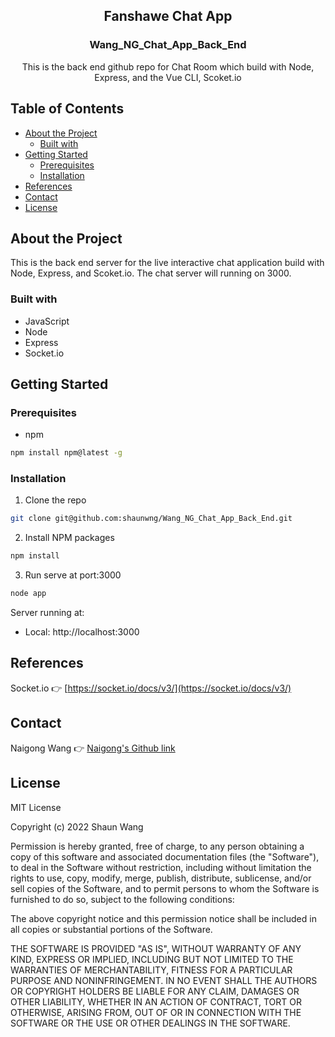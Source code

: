<p align="center">

<h2 align="center">Fanshawe Chat App</h2>
  <h3 align="center">Wang_NG_Chat_App_Back_End</h3>

  <p align="center">
    This is the back end github repo for Chat Room which build with Node, Express, and the Vue CLI, Scoket.io
  </p>

</p>

## Table of Contents
* [About the Project](#about-the-project)
  * [Built with](#built-with)
* [Getting Started](#getting-started)
  * [Prerequisites](#prerequisites)
  * [Installation](#installation)
* [References](#references)
* [Contact](#contact)
* [License](#license)


## About the Project
This is the back end server for the live interactive chat application build with Node, Express, and Scoket.io. The chat server will running on 3000.

### Built with

* JavaScript
* Node
* Express
* Socket.io


## Getting Started
### Prerequisites
* npm
```sh
npm install npm@latest -g
```
### Installation

1. Clone the repo
```sh
git clone git@github.com:shaunwng/Wang_NG_Chat_App_Back_End.git
```
2. Install NPM packages
```sh
npm install
```
3. Run serve at port:3000
```sh
node app
```
Server running at:
  - Local:   http://localhost:3000

## References
Socket.io 👉 [https://socket.io/docs/v3/](https://socket.io/docs/v3/)

## Contact
Naigong Wang 👉 [Naigong's Github link](https://github.com/shaunwng)

## License

MIT License

Copyright (c) 2022 Shaun Wang

Permission is hereby granted, free of charge, to any person obtaining a copy
of this software and associated documentation files (the "Software"), to deal
in the Software without restriction, including without limitation the rights
to use, copy, modify, merge, publish, distribute, sublicense, and/or sell
copies of the Software, and to permit persons to whom the Software is
furnished to do so, subject to the following conditions:

The above copyright notice and this permission notice shall be included in all
copies or substantial portions of the Software.

THE SOFTWARE IS PROVIDED "AS IS", WITHOUT WARRANTY OF ANY KIND, EXPRESS OR
IMPLIED, INCLUDING BUT NOT LIMITED TO THE WARRANTIES OF MERCHANTABILITY,
FITNESS FOR A PARTICULAR PURPOSE AND NONINFRINGEMENT. IN NO EVENT SHALL THE
AUTHORS OR COPYRIGHT HOLDERS BE LIABLE FOR ANY CLAIM, DAMAGES OR OTHER
LIABILITY, WHETHER IN AN ACTION OF CONTRACT, TORT OR OTHERWISE, ARISING FROM,
OUT OF OR IN CONNECTION WITH THE SOFTWARE OR THE USE OR OTHER DEALINGS IN THE
SOFTWARE.